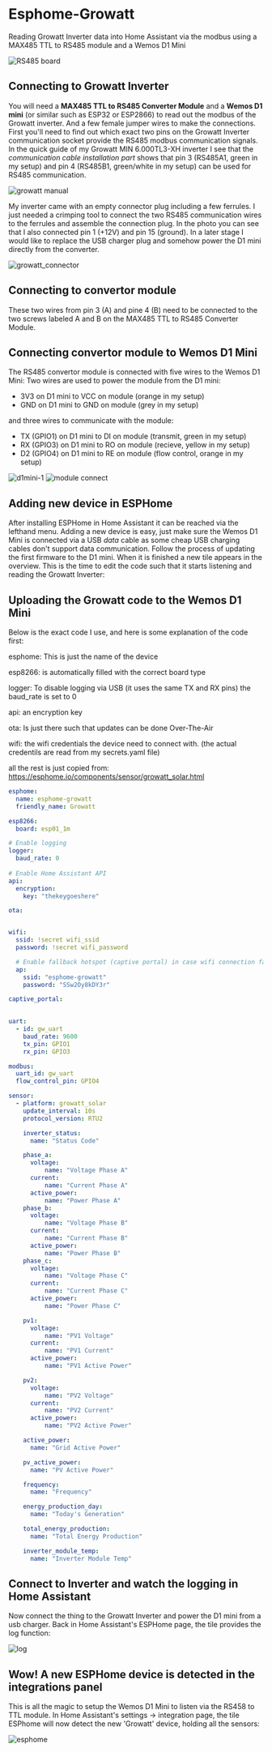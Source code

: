 # Esphome-Growatt
Reading Growatt Inverter data into Home Assistant via the modbus using a MAX485 TTL to RS485 module and a Wemos D1 Mini

![RS485 board](https://github.com/rspring/Esphome-Growatt/assets/6276750/f4176c70-6b30-460e-a3fc-8b44422396bf)

## Connecting to Growatt Inverter
You will need a **MAX485 TTL to RS485 Converter Module** and a **Wemos D1 mini** (or similar such as ESP32 or ESP2866) to read out the modbus of the Growatt inverter. And a few female jumper wires to make the connections. First you'll need to find out which exact two pins on the Growatt Inverter communication socket provide the RS485 modbus communication signals. In the quick guide of my Growatt MIN 6.000TL3-XH inverter I see that the _communication cable installation part_ shows that pin 3 (RS485A1, green in my setup) and pin 4 (RS485B1, green/white in my setup) can be used for RS485 communication.

![growatt manual](https://github.com/rspring/Esphome-Growatt/assets/6276750/915d86ba-ba97-40b2-9420-62bad633d7e0)

My inverter came with an empty connector plug including a few ferrules. I just needed a crimping tool to connect the two RS485 communication wires to the ferrules and assemble the connection plug. In the photo you can see that I also connected pin 1 (+12V) and pin 15 (ground). In a later stage I would like to replace the USB charger plug and somehow power the D1 mini directly from the converter.

![growatt_connector](https://github.com/rspring/Esphome-Growatt/assets/6276750/969e6089-d822-474e-8849-14d03518689c)

## Connecting to convertor module
These two wires from pin 3 (A) and pine 4 (B) need to be connected to the two screws labeled A and B on the MAX485 TTL to RS485 Converter Module.

## Connecting convertor module to Wemos D1 Mini
The RS485 convertor module is connected with five wires to the Wemos D1 Mini:
Two wires are used to power the module from the D1 mini:

- 3V3 on D1 mini to VCC on module (orange in my setup)
- GND on D1 mini to GND on module (grey in my setup)

and three wires to communicate with the module:

- TX (GPIO1) on D1 mini to DI on module (transmit, green in my setup)
- RX (GPIO3) on D1 mini to RO on module (recieve, yellow in my setup)
- D2 (GPIO4) on D1 mini to RE on module (flow control, orange in my setup)

![d1mini-1](https://github.com/rspring/Esphome-Growatt/assets/6276750/87d6426e-002a-4a0f-ae9b-995ba46e8681)
![module connect](https://github.com/rspring/Esphome-Growatt/assets/6276750/cfba1755-714e-444a-8ed0-c99e878d6ea8)

## Adding new device in ESPHome
After installing ESPHome in Home Assistant it can be reached via the lefthand menu. Adding a new device is easy, just make sure the Wemos D1 Mini is connected via a USB _data_ cable as some cheap USB charging cables don't support data communication. Follow the process of updating the first firmware to the D1 mini. When it is finished a new tile appears in the overview. This is the time to edit the code such that it starts listening and reading the Growatt Inverter:

## Uploading the Growatt code to the Wemos D1 Mini
Below is the exact code I use, and here is some explanation of the code first:

esphome: This is just the name of the device

esp8266: is automatically filled with the correct board type

logger: To disable logging via USB (it uses the same TX and RX pins) the baud_rate is set to 0

api: an encryption key

ota: Is just there such that updates can be done Over-The-Air

wifi: the wifi credentials the device need to connect with. (the actual credentils are read from my secrets.yaml file)

all the rest is just copied from: https://esphome.io/components/sensor/growatt_solar.html
```yaml
esphome:
  name: esphome-growatt
  friendly_name: Growatt

esp8266:
  board: esp01_1m

# Enable logging
logger:
  baud_rate: 0
 
# Enable Home Assistant API
api:
  encryption:
    key: "thekeygoeshere"

ota:


wifi:
  ssid: !secret wifi_ssid
  password: !secret wifi_password

  # Enable fallback hotspot (captive portal) in case wifi connection fails
  ap:
    ssid: "esphome-growatt"
    password: "SSw2Oy8kDY3r"

captive_portal:
   

uart:
  - id: gw_uart
    baud_rate: 9600
    tx_pin: GPIO1
    rx_pin: GPIO3

modbus:
  uart_id: gw_uart
  flow_control_pin: GPIO4

sensor:
  - platform: growatt_solar
    update_interval: 10s
    protocol_version: RTU2

    inverter_status:
      name: "Status Code"

    phase_a:
      voltage:
          name: "Voltage Phase A"
      current:
          name: "Current Phase A"
      active_power:
          name: "Power Phase A"
    phase_b:
      voltage:
          name: "Voltage Phase B"
      current:
          name: "Current Phase B"
      active_power:
          name: "Power Phase B"
    phase_c:
      voltage:
          name: "Voltage Phase C"
      current:
          name: "Current Phase C"
      active_power:
          name: "Power Phase C"

    pv1:
      voltage:
          name: "PV1 Voltage"
      current:
          name: "PV1 Current"
      active_power:
          name: "PV1 Active Power"

    pv2:
      voltage:
          name: "PV2 Voltage"
      current:
          name: "PV2 Current"
      active_power:
          name: "PV2 Active Power"

    active_power:
      name: "Grid Active Power"

    pv_active_power:
      name: "PV Active Power"

    frequency:
      name: "Frequency"

    energy_production_day:
      name: "Today's Generation"

    total_energy_production:
      name: "Total Energy Production"

    inverter_module_temp:
      name: "Inverter Module Temp"
```

## Connect to Inverter and watch the logging in Home Assistant
Now connect the thing to the Growatt Inverter and power the D1 mini from a usb charger. Back in Home Assistant's ESPHome page, the tile provides the log function:

![log](https://github.com/rspring/Esphome-Growatt/assets/6276750/b616bd28-6c85-4dc5-b73f-8ff885e9e7cc)

## Wow! A new ESPHome device is detected in the integrations panel
This is all the magic to setup the Wemos D1 Mini to listen via the RS458 to TTL module. In Home Assistant's settings -> integration page, the tile ESPhome will now detect the new 'Growatt' device, holding all the sensors:

![esphome](https://github.com/rspring/Esphome-Growatt/assets/6276750/d6d347d6-78ed-4b00-973b-49f3719210bf)
